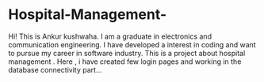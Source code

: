 # Hospital-Management-
Hi! This is Ankur kushwaha. I am a graduate in electronics and communication engineering. I have developed a interest in coding and want to pursue my career in software industry. This is a project about hospital management . Here , i have created few login pages and working in the database connectivity part...
